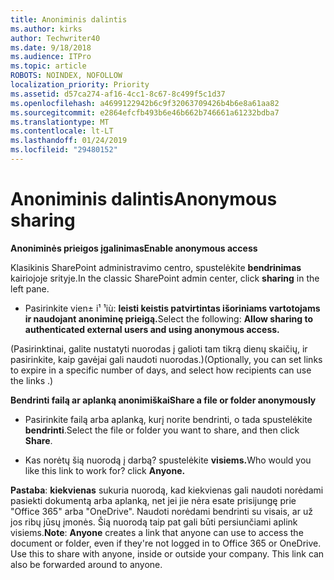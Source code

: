 ```yaml
---
title: Anoniminis dalintis
ms.author: kirks
author: Techwriter40
ms.date: 9/18/2018
ms.audience: ITPro
ms.topic: article
ROBOTS: NOINDEX, NOFOLLOW
localization_priority: Priority
ms.assetid: d57ca274-af16-4cc1-8c67-8c499f5c1d37
ms.openlocfilehash: a4699122942b6c9f32063709426b4b6e8a61aa82
ms.sourcegitcommit: e2864efcfb493b6e46b662b746661a61232bdba7
ms.translationtype: MT
ms.contentlocale: lt-LT
ms.lasthandoff: 01/24/2019
ms.locfileid: "29480152"
---
```

# <a name="anonymous-sharing"></a><span data-ttu-id="29068-102">Anoniminis dalintis</span><span class="sxs-lookup"><span data-stu-id="29068-102">Anonymous sharing</span></span>

 <span data-ttu-id="29068-103">**Anoniminės prieigos įgalinimas**</span><span class="sxs-lookup"><span data-stu-id="29068-103">**Enable anonymous access**</span></span>
  
<span data-ttu-id="29068-104">Klasikinis SharePoint administravimo centro, spustelėkite **bendrinimas** kairiojoje srityje.</span><span class="sxs-lookup"><span data-stu-id="29068-104">In the classic SharePoint admin center, click **sharing** in the left pane.</span></span> 
  
- <span data-ttu-id="29068-105">Pasirinkite vien± i¹ ¹iù: **leisti keistis patvirtintas išoriniams vartotojams ir naudojant anoniminę prieigą.**</span><span class="sxs-lookup"><span data-stu-id="29068-105">Select the following: **Allow sharing to authenticated external users and using anonymous access.**</span></span>
  
<span data-ttu-id="29068-106">(Pasirinktinai, galite nustatyti nuorodas į galioti tam tikrą dienų skaičių, ir pasirinkite, kaip gavėjai gali naudoti nuorodas.)</span><span class="sxs-lookup"><span data-stu-id="29068-106">(Optionally, you can set links to expire in a specific number of days, and select how recipients can use the links .)</span></span>
    
 <span data-ttu-id="29068-107">**Bendrinti failą ar aplanką anonimiškai**</span><span class="sxs-lookup"><span data-stu-id="29068-107">**Share a file or folder anonymously**</span></span>
  
- <span data-ttu-id="29068-108">Pasirinkite failą arba aplanką, kurį norite bendrinti, o tada spustelėkite **bendrinti**.</span><span class="sxs-lookup"><span data-stu-id="29068-108">Select the file or folder you want to share, and then click **Share**.</span></span> 
    
- <span data-ttu-id="29068-109">Kas norėtų šią nuorodą į darbą? spustelėkite **visiems.**</span><span class="sxs-lookup"><span data-stu-id="29068-109">Who would you like this link to work for? click **Anyone.**</span></span>
  
 <span data-ttu-id="29068-p101">**Pastaba**: **kiekvienas** sukuria nuorodą, kad kiekvienas gali naudoti norėdami pasiekti dokumentą arba aplanką, net jei jie nėra esate prisijungę prie "Office 365" arba "OneDrive". Naudoti norėdami bendrinti su visais, ar už jos ribų jūsų įmonės. Šią nuorodą taip pat gali būti persiunčiami aplink visiems.</span><span class="sxs-lookup"><span data-stu-id="29068-p101">**Note**: **Anyone** creates a link that anyone can use to access the document or folder, even if they're not logged in to Office 365 or OneDrive. Use this to share with anyone, inside or outside your company. This link can also be forwarded around to anyone.</span></span> 
    

